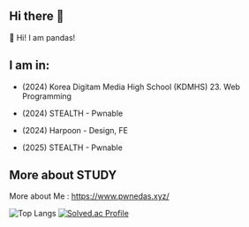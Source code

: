 ## Hi there 👋

👋 Hi! I am pandas!   

## I am in:
* (2024) Korea Digitam Media High School (KDMHS) 23. Web Programming
* (2024) STEALTH - Pwnable
* (2024) Harpoon - Design, FE

* (2025) STEALTH - Pwnable

## More about STUDY 
More about Me : https://www.pwnedas.xyz/

![Top Langs](https://github-readme-stats.vercel.app/api/top-langs/?username=pandas0531&layout=compact)
[![Solved.ac Profile](http://mazassumnida.wtf/api/v2/generate_badge?boj=pandas0531)](https://solved.ac/pandas0531/)
